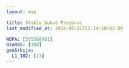 ```yaml
---
layout: map

title: Stablo bukve Prozorac
last_modified_at: 2018-05-21T22:14:50+02:00

WDPA: [555588981]
BioRaS: [388]
geoSrbija:
  L1_182: [13]
---
```

